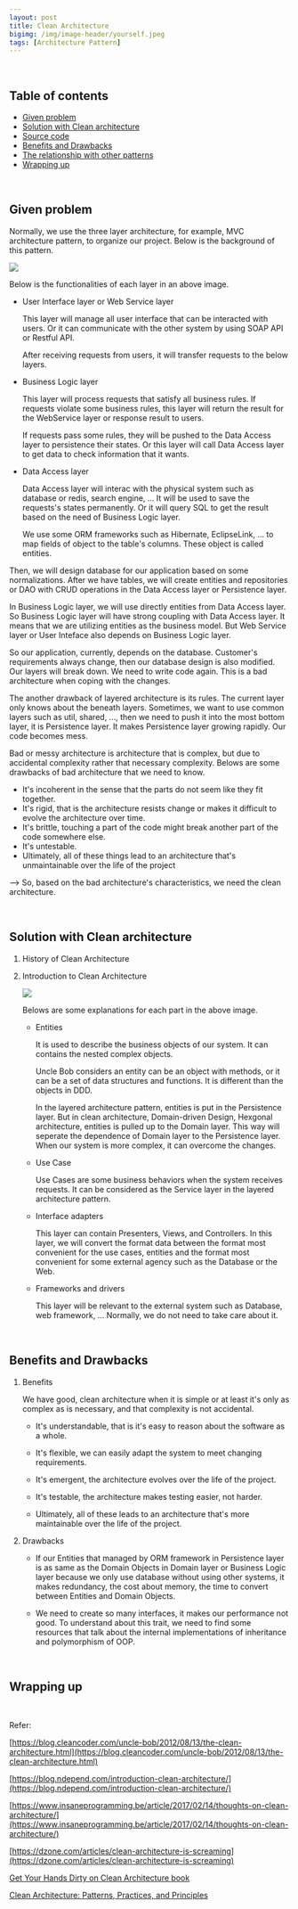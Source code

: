 ```yaml
---
layout: post
title: Clean Architecture
bigimg: /img/image-header/yourself.jpeg
tags: [Architecture Pattern]
---
```





<br>

## Table of contents
- [Given problem](#given-problem)
- [Solution with Clean architecture](#solution-with-clean-architecture)
- [Source code](#source-code)
- [Benefits and Drawbacks](#benefits-and-drawbacks)
- [The relationship with other patterns](#the-relationship-with-other-patterns)
- [Wrapping up](#wrapping-up)


<br>

## Given problem

Normally, we use the three layer architecture, for example, MVC architecture pattern, to organize our project. Below is the background of this pattern.

![](../img/Architecture-pattern/clean-architecture/software-architecture-definition.png)

Below is the functionalities of each layer in an above image.
- User Interface layer or Web Service layer

    This layer will manage all user interface that can be interacted with users. Or it can communicate with the other system by using SOAP API or Restful API.

    After receiving requests from users, it will transfer requests to the below layers.

- Business Logic layer

    This layer will process requests that satisfy all business rules. If requests violate some business rules, this layer will return the result for the WebService layer or response result to users.

    If requests pass some rules, they will be pushed to the Data Access layer to persistence their states. Or this layer will call Data Access layer to get data to check information that it wants.

- Data Access layer

    Data Access layer will interac with the physical system such as database or redis, search engine, ... It will be used to save the requests's states permanently. Or it will query SQL to get the result based on the need of Business Logic layer.

    We use some ORM frameworks such as Hibernate, EclipseLink, ... to map fields of object to the table's columns. These object is called entities.

Then, we will design database for our application based on some normalizations. After we have tables, we will create entities and repositories or DAO with CRUD operations in the Data Access layer or Persistence layer.

In Business Logic layer, we will use directly entities from Data Access layer. So Business Logic layer will have strong coupling with Data Access layer. It means that we are utilizing entities as the business model. But Web Service layer or User Inteface also depends on Business Logic layer.

So our application, currently, depends on the database. Customer's requirements always change, then our database design is also modified. Our layers will break down. We need to write code again. This is a bad architecture when coping with the changes.

The another drawback of layered architecture is its rules. The current layer only knows about the beneath layers. Sometimes, we want to use common layers such as util, shared, ..., then we need to push it into the most bottom layer, it is Persistence layer. It makes Persistence layer growing rapidly. Our code becomes mess.

Bad or messy architecture is architecture that is complex, but due to accidental complexity rather that necessary complexity. Belows are some drawbacks of bad architecture that we need to know.
- It's incoherent in the sense that the parts do not seem like they fit together.
- It's rigid, that is the architecture resists change or makes it difficult to evolve the architecture over time.
- It's brittle, touching a part of the code might break another part of the code somewhere else.
- It's untestable.
- Ultimately, all of these things lead to an architecture that's unmaintainable over the life of the project 

--> So, based on the bad architecture's characteristics, we need the clean architecture.

<br>

## Solution with Clean architecture

1. History of Clean Architecture



2. Introduction to Clean Architecture

    ![](../img/Architecture-pattern/clean-architecture/clean-architecture.jpg)

    Belows are some explanations for each part in the above image.
    - Entities

        It is used to describe the business objects of our system. It can contains the nested complex objects.

        Uncle Bob considers an entity can be an object with methods, or it can be a set of data structures and functions. It is different than the objects in DDD.

        In the layered architecture pattern, entities is put in the Persistence layer. But in clean architecture, Domain-driven Design, Hexgonal architecture, entities is pulled up to the Domain layer. This way will seperate the dependence of Domain layer to the Persistence layer. When our system is more complex, it can overcome the changes.

    - Use Case

        Use Cases are some business behaviors when the system receives requests. It can be considered as the Service layer in the layered architecture pattern.

    - Interface adapters

        This layer can contain Presenters, Views, and Controllers. In this layer, we will convert the format data between the format most convenient for the use cases, entities and the format most convenient for some external agency such as the Database or the Web.

    - Frameworks and drivers

        This layer will be relevant to the external system such as Database, web framework, ... Normally, we do not need to take care about it.

<br>

## Benefits and Drawbacks

1. Benefits

    We have good, clean architecture when it is simple or at least it's only as complex as is necessary, and that complexity is not accidental.

    - It's understandable, that is it's easy to reason about the software as a whole.

    - It's flexible, we can easily adapt the system to meet changing requirements.

    - It's emergent, the architecture evolves over the life of the project.

    - It's testable, the architecture makes testing easier, not harder.

    - Ultimately, all of these leads to an architecture that's more maintainable over the life of the project.

2. Drawbacks

    - If our Entities that managed by ORM framework in Persistence layer is as same as the Domain Objects in Domain layer or Business Logic layer because we only use database without using other systems, it makes redundancy, the cost about memory, the time to convert between Entities and Domain Objects.

    - We need to create so many interfaces, it makes our performance not good. To understand about this trait, we need to find some resources that talk about the internal implementations of inheritance and polymorphism of OOP.

<br>

## Wrapping up




<br>

Refer:

[https://blog.cleancoder.com/uncle-bob/2012/08/13/the-clean-architecture.html](https://blog.cleancoder.com/uncle-bob/2012/08/13/the-clean-architecture.html)

[https://blog.ndepend.com/introduction-clean-architecture/](https://blog.ndepend.com/introduction-clean-architecture/)

[https://www.insaneprogramming.be/article/2017/02/14/thoughts-on-clean-architecture/](https://www.insaneprogramming.be/article/2017/02/14/thoughts-on-clean-architecture/)

[https://dzone.com/articles/clean-architecture-is-screaming](https://dzone.com/articles/clean-architecture-is-screaming)

[Get Your Hands Dirty on Clean Architecture book](https://subscription.packtpub.com/book/programming/9781839211966)

[Clean Architecture: Patterns, Practices, and Principles](https://app.pluralsight.com/library/courses/clean-architecture-patterns-practices-principles/table-of-contents)